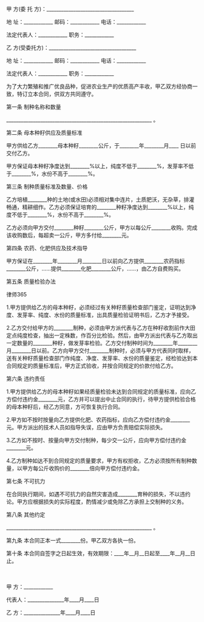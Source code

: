 
 甲 方(委 托 方)：____________________________________ 

 地 址：____________ 邮码：____________ 电话：____________ 

 法定代表人：____________ 职务：____________ 

 乙 方(受委托方)：____________________________________ 

 地 址：____________ 邮码：____________ 电话：____________ 

 法定代表人：____________ 职务：____________ 

 为了大力繁殖和推广优良品种，促进农业生产的优质高产丰收，甲乙双方经协商一致，特订立本合同，供双方共同遵守。 

 第一条 制种名称和数量 

 ____________________________________________________________ 。 

 第二条 母本种籽供应及质量标准 

 甲方供给乙方________母本种籽________公斤，于________年________月____ 日以前交付乙方。 

 甲方保证母本种籽净度达到________%以上，纯度不低于________%，发芽率不低于________%，水份不高于________%。 

 第三条 制种质量标准及数量、价格 

 乙方培植________种的土地(或水田)必须相对集中连片，土质肥沃，无杂草，排灌畅通，精耕细作。乙方必须保证培育的________种籽净度达到________%以上，纯度不低于________%，水份不高于________%。 

 乙方必须向甲方交付________种籽________公斤，甲方以每公斤________收购。完成该收购数后，每超卖一公斤，甲方多付给________元。 

 第四条 农药、化肥供应及技术指导 

 甲方保证在________年________月________日以前向乙方提供________农药指标________公斤，……提供________化肥________公斤，……，由乙方自费购买。 

 第五条 质量检验办法 





 
律师365






 1.甲方提供给乙方的母本种籽，必须经过有关种籽质量检查部门鉴定，证明达到净度、发芽率、纯度、水份的质量标准，出具质量检验证明书后，乙方才予接受。 



 2.乙方交付给甲方的________制种，必须由甲方派代表与乙方在种籽收割前作大田定点纯度检查，抽出一定株数，作百分比检验。然后，由甲方派出代表与乙方取出一定数量的________种籽，做发芽率检验。乙方交付制种时间为________年________月________日以前。乙方向甲方交付________制种时，必须与甲方代表同时取样，送有关种籽质量检查部门作纯度、净度、发芽率、水份的质量鉴定，经检验达到本合同规定的质量标准后，甲方正式验收，并按合同规定的价款付给乙方。 



 第六条 违约责任 



 1.甲方提供给乙方的母本种籽如果经质量检验未达到合同规定的质量标准，应向乙方偿付违约金________元，乙方并可以提出中止合同的执行，待甲方提供检验合格的母本种籽后，经乙方同意，方可恢复执行合同。 



 2.甲方如不按时按量向乙方提供化肥、农药指标，应向乙方偿付违约金________元。甲方派出的技术人员如指导失误，应由甲方负责赔偿实际损失。 



 3.乙方如不按时、按量向甲方交付制种，每少交一公斤，应向甲方偿付违约金________元。 



 4.乙方制种如达不到合同规定的质量要求，甲方有权拒收，乙方必须按所有制种数量，以甲方每公斤收购价的________倍向甲方偿付违约金。 



 第七条 不可抗力 



 在合同执行期间，如遇不可抗力的自然灾害造成________育种的损失，不以违约论。甲方应根据损失的实际程度，酌情减少或免除乙方承担上交制种的义务。 



 第八条 其他约定 



 ____________________________________________________________ 。 



 第九条 本合同正本一式________份。甲乙双方各执一份。 



 第十条 本合同自签字之日起生效，有效期限：____年__月__日起至____年__月__日止。 



 　 



 甲 方：____________ 



 代表人：_______________年____月____日 



 乙 方：_______________年____月____日 


 

 
 
 
 
 
  


  
 

  


  


  
 
 
 
 

